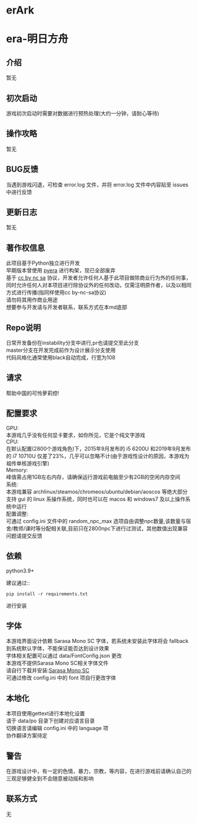 erArk
====
era-明日方舟
====

介绍
----
暂无

初次启动
----
游戏初次启动时需要对数据进行预热处理(大约一分钟，请耐心等待)

操作攻略
----
暂无

BUG反馈
----
当遇到游戏闪退，可检查 error.log 文件，并将 error.log 文件中内容贴至 issues 中进行反馈

更新日志
----
暂无

著作权信息
----
此项目基于Python独立进行开发 \
早期版本曾使用 [pyera](https://github.com/qsjl11/pyera/) 进行构架，现已全部废弃 \
基于 [cc by nc sa](http://creativecommons.org/licenses/by-nc-sa/2.0/) 协议，开发者允许任何人基于此项目做除商业行为外的任何事，同时允许任何人对本项目进行除协议外的任何改动，仅需注明原作者，以及以相同方式进行传播(指同样使用cc by-nc-sa协议) \
请勿将其用作商业用途 \
想要参与开发请与开发者联系，联系方式在本md底部

Repo说明
----
日常开发备份在instability分支中进行,pr也请提交至此分支 \
master分支在开发完成前作为设计展示分支使用 \
代码风格化通常使用black自动完成，行宽为108

请求
----
帮助中国的可怜萝莉控!

配置要求
----
GPU: \
本游戏几乎没有任何显卡要求，如你所见，它是个纯文字游戏 \
CPU: \
在默认配置(2800个游戏角色)下，2015年9月发布的 i5 6200U 和2019年9月发布的 i7 10710U 仅差了23%，几乎可以忽略不计(由于游戏性设计的原因，本游戏为祖传单核游戏引擎) \
Memory: \
峰值需占用1GB左右内存，请确保运行游戏前电脑至少有2GB的空闲内存空间 \
系统: \
本游戏兼容 archlinux/steamos/chromeos/ubuntu/debian/aoscos 等绝大部分支持 gui 的 linux 系操作系统，同时也可以在 macos 和 windows7 及以上操作系统中运行 \
配置调整: \
可通过 config.ini 文件中的 random_npc_max 选项自由调整npc数量,该数量与宿舍/教师/课时等分配相关联,目前只在2800npc下进行过测试，其他数值出现兼容问题请提交反馈

依赖
----
python3.9+

建议通过::

    pip install -r requirements.txt

进行安装

字体
----
本游戏界面设计依赖 Sarasa Mono SC 字体，若系统未安装此字体将会 fallback 到系统默认字体，不能保证能否达到设计效果 \
字体相关配置可以通过 data/FontConfig.json 更改 \
本游戏不提供Sarasa Mono SC相关字体文件 \
请自行下载并安装:[Sarasa Mono SC](https://github.com/be5invis/Sarasa-Gothic) \
可通过修改 config.ini 中的 font 项自行更改字体

本地化
----
本项目使用gettext进行本地化设置 \
请于 data/po 目录下创建对应语言目录 \
切换语言请编辑 config.ini 中的 language 项 \
协作翻译方案待定

警告
----
在游戏设计中，有一定的色情，暴力，宗教，等内容，在进行游戏前请确认自己的三观足够健全到不会随意被动摇和影响

联系方式
----
无